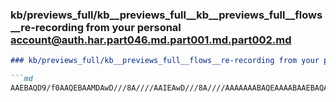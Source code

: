 ### kb/previews_full/kb__previews_full__kb__previews_full__flows__re-recording from your personal account@auth.har.part046.md.part001.md.part002.md

```md
### kb/previews_full/kb__previews_full__flows__re-recording from your personal account@auth.har.part046.md.part001.md (part 002)

```md
AAEBAQD9/f0AAQEBAAMDAwD///8A////AAIEAwD///8A////AAAAAAABAQEAAAABAAEBAQAAAAAA/v7+AAEBAQABAQEA///+AAICAgAAAA
```

```

```
